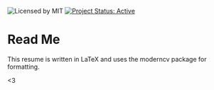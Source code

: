 ![Licensed by MIT](https://img.shields.io/badge/license-MIT-blue.svg) [![Project Status: Active](http://www.repostatus.org/badges/latest/active.svg)](http://www.repostatus.org/#active)

# Read Me

This resume is written in LaTeX and uses the moderncv package for formatting.

<3
